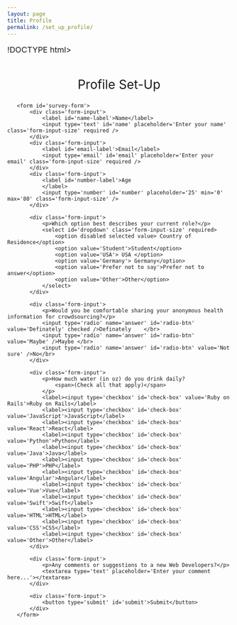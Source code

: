 ```yaml
---
layout: page
title: Profile
permalink: /set_up_profile/
---
```


!DOCTYPE html>
<html lang="en">
<head>
   <meta charset="UTF-8">
   <meta http-equiv="X-UA-Compatible" content="IE=edge">
   <meta name="viewport" content="width=device-width, initial-scale=1.0">
   <link rel="stylesheet" type="text/css" href="style.css">
   <title>Developer's Survey Form</title>

   <style>
    html{
    font-size: 16px;
}

body{
    margin: 0;
}

.container{
  width: 100%;
  margin: 3.2rem auto 0 auto;
}

@media(min-width: 576px){
  .container{
    max-width: 540px;
  }
}

@media(min-width: 768px){
  .container{
    max-width: 720px
  }
}

header{
    text-align: center;
    margin-bottom: 1.5rem;
}

h1{
  font-weight: 400;
}

#description{
  font-weight: 200;
  font-style: italic;
  text-shadow: 1px 1px 1px rgba(0, 0, 0, 0.5)

  
}


#survey-form{
   background: rgb(191, 103, 85);
   padding: 2.3rem 0.5rem;
   border-radius: 0.3rem;
}

.form-input{
   margin: 0 2.5rem 1.2rem 2rem;
}

.form-input-size{
   display: block;
   width: 100%;
   height: 1.5rem;
   padding: 0.3rem 0.4rem;
   border-radius: 0.2rem;
   outline: 0;
   border-style: none;
   margin-top: 0.4rem;  
}

p{
 font-size: 1.12rem;
}

#radio-btn,
#check-box {
 margin-right: 0.5rem;
 min-height: 1.2rem;
 min-width: 1.2rem;
}

label {
 display: flex;
 align-items: center;
 font-size: 1.125rem;
 margin-bottom: 0.5rem;
}


textarea{
 width: 100%;
 min-height: 6rem;
 resize: vertical;
 padding: 0.5rem 0 0 0.5rem;
}

#submit{
 width: 100%;
 padding: 0.8rem;
 background: rgb(7, 173, 7);
 color: white;
 border-radius: 0.2rem;
 cursor: pointer;
 border: none;
}

    </style>
</head>
<body>
   <div class="container">
       <header>
           <h1 id='title'> Profile Set-Up</h1>
       </header>

       <form id='survey-form'>
           <div class='form-input'>
               <label id='name-label'>Name</label>
               <input type='text' id='name' placeholder='Enter your name' class='form-input-size' required />
           </div>
           <div class='form-input'>
               <label id='email-label'>Email</label>
               <input type='email' id='email' placeholder='Enter your email' class='form-input-size' required />
           </div>
           <div class='form-input'>
               <label id='number-label'>Age
               </label>
               <input type='number' id='number' placeholder='25' min='0' max='80' class='form-input-size' />
           </div>

           <div class='form-input'>
               <p>Which option best describes your current role?</p>
               <select id='dropdown' class='form-input-size' required>
                   <option disabled selected value> Country of Residence</option>
                   <option value='Student'>Student</option>
                   <option value='USA'> USA </option>
                   <option value='Germany'> Germany</option>
                   <option value='Prefer not to say'>Prefer not to answer</option>
                   <option value='Other'>Other</option>
               </select>
           </div>

           <div class='form-input'>
               <p>Would you be comfortable sharing your anonymous health information for crowdsourcing?</p>
               <input type='radio' name='answer' id='radio-btn' value='Definately' checked />Definately    </br>
               <input type='radio' name='answer' id='radio-btn' value='Maybe' />Maybe </br>
               <input type='radio' name='answer' id='radio-btn' value='Not sure' />No</br>
           </div>

           <div class='form-input'>
               <p>How much water (in oz) do you drink daily?
                   <span>(Check all that apply)</span>
               </p>
               <label><input type='checkbox' id='check-box' value='Ruby on Rails'>Ruby on Rails</label>
               <label><input type='checkbox' id='check-box' value='JavaScript'>JavaScript</label>
               <label><input type='checkbox' id='check-box' value='React'>React</label>
               <label><input type='checkbox' id='check-box' value='Python'>Python</label>
               <label><input type='checkbox' id='check-box' value='Java'>Java</label>
               <label><input type='checkbox' id='check-box' value='PHP'>PHP</label>
               <label><input type='checkbox' id='check-box' value='Angular'>Angular</label>
               <label><input type='checkbox' id='check-box' value='Vue'>Vue</label>
               <label><input type='checkbox' id='check-box' value='Swift'>Swift</label>
               <label><input type='checkbox' id='check-box' value='HTML'>HTML</label>
               <label><input type='checkbox' id='check-box' value='CSS'>CSS</label>
               <label><input type='checkbox' id='check-box' value='Other'>Other</label>
           </div>

           <div class='form-input'>
               <p>Any comments or suggestions to a new Web Developers?</p>
               <textarea type='text' placeholder='Enter your comment here...'></textarea>
           </div>

           <div class='form-input'>
               <button type='submit' id='submit'>Submit</button>
           </div>
       </form>
   </div>

</body>
</html>